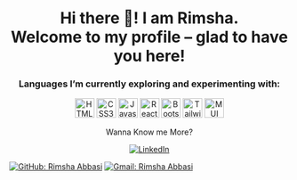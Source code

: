 <h1 align="center">Hi there 👋! I am Rimsha.<br>Welcome to my profile – glad to have you here!</h1>

<h3 align="center">Languages I’m currently exploring and experimenting with:</h3>

<p align="center"><img  alt="HTML5" src="https://img.shields.io/badge/html5-20232a?style=for-the-badge&logo=html5&logoColor=20232a&labelColor=58a6ff" height="35"> <img alt="CSS3" src="https://img.shields.io/badge/css3-20232a?style=for-the-badge&logo=css3&logoColor=20232a&labelColor=58a6ff" height="35"> <img alt="Javascript" src="https://img.shields.io/badge/Javascript-20232a?style=for-the-badge&logo=javascript&logoColor=20232a&labelColor=58a6ff" height="35"> <img alt="React.js" src="https://img.shields.io/badge/React.js-20232a?style=for-the-badge&logo=react&logoColor=20232a&labelColor=58a6ff" height="35"> <img alt="Bootstrap" src="https://img.shields.io/badge/Bootstrap-20232a?style=for-the-badge&logo=Bootstrap&logoColor=20232a&labelColor=58a6ff" height="35"> <img alt="Tailwind" src="https://img.shields.io/badge/Tailwind-20232a?style=for-the-badge&logo=Tailwind&logoColor=20232a&labelColor=58a6ff" height="35"> <img alt="MUI" src="https://img.shields.io/badge/MUI-20232a?style=for-the-badge&logo=MUI&logoColor=20232a&labelColor=58a6ff" height="35"> </p>
<p align="center">Wanna Know me More?</p>

<p align="center">
 
<a href="https://www.linkedin.com/in/rimsha-abbasi-9982ba22b/?otpToken=MWIwMzFiZTIxMzI5Y2JjY2IwMjQwNGVkNDQxOGUyYjM4ZGNlZDg0MzlmYWM4YTYxNzljNDAyNmQ0ODUyNTVmM2YxZDdkZmVhNGRlZWZmZDU3ZTlmZWFkNjY3N2VjOTM0M2M1NjI0ODkxY2Q5MWYzZGYzNDlhMCwxLDE%3D&midSig=1rZU5OR6895Xs1&eid=fynyf8-m16cf8m1-r2&midToken=AQEt08HH9ZFLHg&trkEmail=eml-email_career_insights_01-header-0-profile_glimmer-null-fynyf8%7Em16cf8m1%7Er2-null-null&trk=eml-email_career_insights_01-header-0-profile_glimmer&originalSubdomain=pk">
<img src="https://img.shields.io/badge/-linkedin-20232a?&logo=linkedin&logoColor=20232a&labelColor=58a6ff" alt="LinkedIn"/></a>
 
</p>



[![GitHub: Rimsha Abbasi](https://img.shields.io/github/followers/Rimshaabbasi98?label=follow&style=social)](https://github.com/Rimshaabbasi98)
[![Gmail: Rimsha Abbasi](https://img.shields.io/badge/gmail-%23D14836.svg?&style=plastic&logo=gmail&logoColor=white)](mailto:r.abbasi20980@gmail.com)
